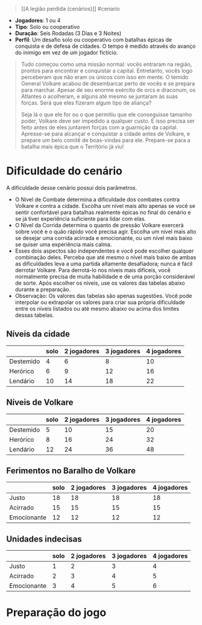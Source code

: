 > [[A legião perdida (cenários)]] #cenario

- **Jogadores**: 1 ou 4
- **Tipo**: Solo ou cooperativo
- **Duração**: Seis Rodadas (3 Dias e 3 Noites)
- **Perfil**: Um desafio solo ou cooperativo com batalhas épicas de conquista e de defesa de cidades. O tempo é medido através do avanço do inimigo em vez de um jogador fictício.

> Tudo começou como uma missão normal: vocês entraram na região, prontos para encontrar e conquistar a capital. Entretanto, vocês logo perceberam que não eram os únicos com isso em mente. O temido General Volkare acabou de desembarcar perto de vocês e se prepara para marchar. Apesar de seu enorme exército de orcs e draconum, os Atlantes o acolheram, e alguns até mesmo se juntaram às suas forças. Será que eles fizeram algum tipo de aliança?
>
> Seja lá o que ele for ou o que permitiu que ele conseguisse tamanho poder, Volkare deve ser impedido a qualquer custo. E isso precisa ser feito antes de eles juntarem forças com a guarnição da capital. Apresse-se para alcançar e conquistar a cidade antes de Volkare, e prepare um belo comitê de boas-vindas para ele. Prepare-se para a batalha mais épica que o Território já viu!

# Dificuldade do cenário

A dificuldade desse cenário possui dois parâmetros.
- O Nível de Combate determina a dificuldade dos combates contra Volkare e contra a cidade. Escolha um nível mais alto apenas se você se sentir confortável para batalhas realmente épicas no final do cenário e se já tiver experiência suficiente para lidar com elas.
- O Nível da Corrida determina o quanto de pressão Volkare exercerá sobre você e o quão rápido você precisa agir. Escolha um nível mais alto se desejar uma corrida acirrada e emocionante, ou um nível mais baixo se quiser uma experiência mais calma.
- Esses dois aspectos são independentes e você pode escolher qualquer combinação deles. Perceba que até mesmo o nível mais baixo de ambas as dificuldades leva a uma partida altamente desafiadora; nunca é fácil derrotar Volkare. Para derrotá-lo nos níveis mais difíceis, você normalmente precisa de muita habilidade e de uma porção considerável de sorte. Após escolher os níveis, use os valores das tabelas abaixo durante a preparação.
- Observação: Os valores das tabelas são apenas sugestões. Você pode interpolar ou extrapolar os valores para criar sua própria dificuldade entre os níveis listados ou até mesmo abaixo ou acima dos limites dessas tabelas.

## Níveis da cidade

|  | solo | 2 jogadores | 3 jogadores | 4 jogadores |
| ---- | ---- | ---- | ---- | ---- |
| Destemido | 4 | 6 | 8 | 10 |
| Herórico | 6 | 9 | 12 | 16 |
| Lendário | 10 | 14 | 18 | 22 |

## Níveis de Volkare

|  | solo | 2 jogadores | 3 jogadores | 4 jogadores |
| ---- | ---- | ---- | ---- | ---- |
| Destemido | 5 | 10 | 15 | 20 |
| Herórico | 8 | 16 | 24 | 32 |
| Lendário | 12 | 24 | 36 | 48 |

## Ferimentos no Baralho de Volkare

|  | solo | 2 jogadores | 3 jogadores | 4 jogadores |
| ---- | ---- | ---- | ---- | ---- |
| Justo | 18 | 18 | 18 | 18 |
| Acirrado | 15 | 15 | 15 | 15 |
| Emocionante | 12 | 12 | 12 | 12 |

## Unidades indecisas

|  | solo | 2 jogadores | 3 jogadores | 4 jogadores |
| ---- | ---- | ---- | ---- | ---- |
| Justo | 1 | 2 | 3 | 4 |
| Acirrado | 2 | 3 | 4 | 5 |
| Emocionante | 3 | 4 | 5 | 6 |

# Preparação do jogo